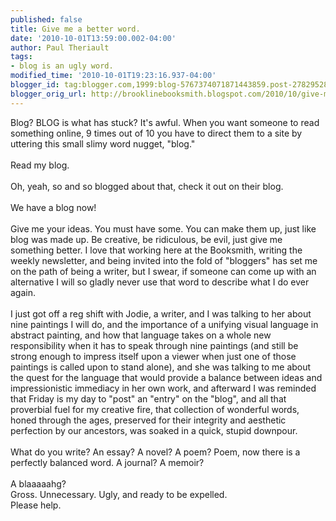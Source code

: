 ```yaml
---
published: false
title: Give me a better word.
date: '2010-10-01T13:59:00.002-04:00'
author: Paul Theriault
tags:
- blog is an ugly word.
modified_time: '2010-10-01T19:23:16.937-04:00'
blogger_id: tag:blogger.com,1999:blog-5767374071871443859.post-2782952847968067290
blogger_orig_url: http://brooklinebooksmith.blogspot.com/2010/10/give-me-better-word.html
---
```


Blog?  BLOG is what has stuck?  It's awful.  When you want someone to read something online, 9 times out of 10 you have to direct them to a site by uttering this small slimy word nugget, "blog."<br /><br />Read my blog.<br /><br />Oh, yeah, so and so blogged about that, check it out on their blog. <br /><br />We have a blog now!<br /><br />Give me your ideas.  You must have some.  You can make them up, just like blog was made up. Be creative, be ridiculous, be evil, just give me something better.  I love that working here at the <span class="blsp-spelling-error" id="SPELLING_ERROR_0">Booksmith</span>, writing the weekly newsletter, and being invited into the fold of "<span class="blsp-spelling-error" id="SPELLING_ERROR_1">bloggers</span>" has set me on the path of being a writer, but I swear, if someone can come up with an alternative I will so gladly never use that word to describe what I do ever again.<br /><br />I just got off a reg shift with Jodie, a writer, and I was talking to her about nine paintings I will do, and the importance of a unifying visual language in abstract painting, and how that language takes on a whole new responsibility when it has to speak through nine paintings (and still be strong enough to impress itself upon a viewer when just one of those paintings is called upon to stand alone), and she was talking to me about the quest for the language that would provide a balance between ideas and impressionistic immediacy in her own work, and afterward I was reminded that Friday is my day to "post" an "entry" on the "blog", and all that proverbial fuel for my creative fire, that collection of wonderful words, honed through the ages, preserved for their integrity and aesthetic perfection by our ancestors, was soaked in a quick, stupid downpour.<br /><br />What do you write? An essay?  A novel?  A poem?  Poem, now there is a perfectly balanced word.  A journal?  A memoir? <br /><br />A <span class="blsp-spelling-error" id="SPELLING_ERROR_2">blaaaaahg</span>? <br />Gross.  Unnecessary.  Ugly, and ready to be expelled. <br />Please help.